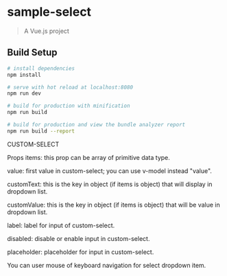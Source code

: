 # sample-select

> A Vue.js project

## Build Setup

``` bash
# install dependencies
npm install

# serve with hot reload at localhost:8080
npm run dev

# build for production with minification
npm run build

# build for production and view the bundle analyzer report
npm run build --report
```
CUSTOM-SELECT

Props
items: this prop can be array of primitive data type.

value: first value in custom-select; you can use v-model instead "value".

customText: this is the key in object (if items is object) that will display in dropdown list.

customValue: this is the key in object (if items is object) that will be value in dropdown list.

label: label for input of custom-select.

disabled: disable or enable input in custom-select.

placeholder: placeholder for input in custom-select.

You can user mouse of keyboard navigation for select dropdown item.
